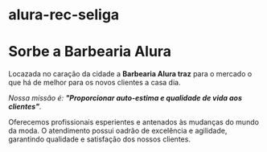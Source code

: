 # alura-rec-seliga

<h1>Sorbe a Barbearia Alura</h1>

<p>Locazada no caração da cidade a <strong>Barbearia Alura traz</strong> para o mercado o que há de melhor
para os novos clientes a casa dia.</p>

<p><em>Nossa missão é: <strong>"Proporcionar auto-estima e qualidade de vida aos clientes"</strong>.</em></p>

<p>Oferecemos profissionais esperientes e antenados às mudanças do mundo da moda. O
atendimento possui oadrão de excelência e agilidade, garantindo qualidade e satisfação dos
nossos clientes.</p>
